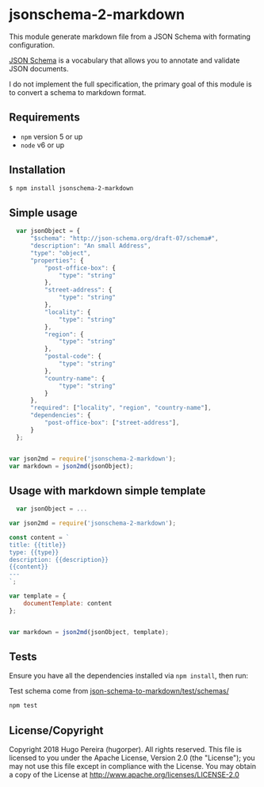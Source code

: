 # jsonschema-2-markdown

This module generate markdown file from a JSON Schema with formating configuration.

[JSON Schema](http://json-schema.org/) is a vocabulary that allows you to annotate and validate JSON documents.

I do not implement the full specification, the primary goal of this module is to convert a schema to markdown format.

## Requirements

- `npm` version 5 or up
- `node` v6 or up

## Installation

```sh
$ npm install jsonschema-2-markdown
```

## Simple usage

```js
  var jsonObject = {
      "$schema": "http://json-schema.org/draft-07/schema#",
      "description": "An small Address",
      "type": "object",
      "properties": {
          "post-office-box": {
              "type": "string"
          },
          "street-address": {
              "type": "string"
          },
          "locality": {
              "type": "string"
          },
          "region": {
              "type": "string"
          },
          "postal-code": {
              "type": "string"
          },
          "country-name": {
              "type": "string"
          }
      },
      "required": ["locality", "region", "country-name"],
      "dependencies": {
          "post-office-box": ["street-address"],
      }
  };


var json2md = require('jsonschema-2-markdown');
var markdown = json2md(jsonObject);
```

## Usage with markdown simple template

```js
  var jsonObject = ...

var json2md = require('jsonschema-2-markdown');

const content = `
title: {{title}}
type: {{type}}
description: {{description}}
{{content}}
---
`;

var template = {
	documentTemplate: content
};


var markdown = json2md(jsonObject, template);

```

## Tests

Ensure you have all the dependencies installed via `npm install`, then run:

Test schema come from [json-schema-to-markdown/test/schemas/](https://github.com/saibotsivad/json-schema-to-markdown/tree/master/test/schemas)

```bash
npm test
```

## License/Copyright

Copyright 2018 Hugo Pereira (hugorper). All rights reserved.
This file is licensed to you under the Apache License, Version 2.0 (the "License");
you may not use this file except in compliance with the License. You may obtain a copy
of the License at http://www.apache.org/licenses/LICENSE-2.0